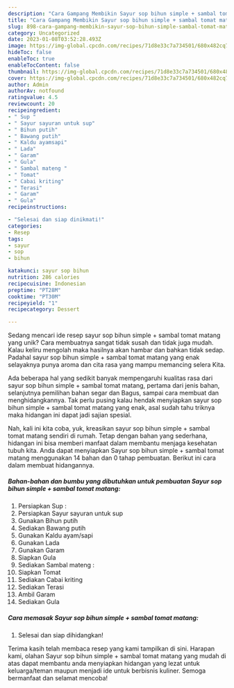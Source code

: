 ```yaml
---
description: "Cara Gampang Membikin Sayur sop bihun simple + sambal tomat matang yang Enak"
title: "Cara Gampang Membikin Sayur sop bihun simple + sambal tomat matang yang Enak"
slug: 898-cara-gampang-membikin-sayur-sop-bihun-simple-sambal-tomat-matang-yang-enak
category: Uncategorized
date: 2023-01-08T03:52:28.493Z
image: https://img-global.cpcdn.com/recipes/71d8e33c7a734501/680x482cq70/sayur-sop-bihun-simple-sambal-tomat-matang-foto-resep-utama.jpg
hideToc: false
enableToc: true
enableTocContent: false
thumbnail: https://img-global.cpcdn.com/recipes/71d8e33c7a734501/680x482cq70/sayur-sop-bihun-simple-sambal-tomat-matang-foto-resep-utama.jpg
cover: https://img-global.cpcdn.com/recipes/71d8e33c7a734501/680x482cq70/sayur-sop-bihun-simple-sambal-tomat-matang-foto-resep-utama.jpg
author: Admin
authorAv: notfound
ratingvalue: 4.5
reviewcount: 20
recipeingredient:
- " Sup "
- " Sayur sayuran untuk sup"
- " Bihun putih"
- " Bawang putih"
- " Kaldu ayamsapi"
- " Lada"
- " Garam"
- " Gula"
- " Sambal mateng "
- " Tomat"
- " Cabai kriting"
- " Terasi"
- " Garam"
- " Gula"
recipeinstructions:

- "Selesai dan siap dinikmati!"
categories:
- Resep
tags:
- sayur
- sop
- bihun

katakunci: sayur sop bihun 
nutrition: 286 calories
recipecuisine: Indonesian
preptime: "PT28M"
cooktime: "PT30M"
recipeyield: "1"
recipecategory: Dessert

---
```





Sedang mencari ide resep sayur sop bihun simple + sambal tomat matang yang unik? Cara membuatnya sangat tidak susah dan tidak juga mudah. Kalau keliru mengolah maka hasilnya akan hambar dan bahkan tidak sedap. Padahal sayur sop bihun simple + sambal tomat matang yang enak selayaknya punya aroma dan cita rasa yang mampu memancing selera Kita.





Ada beberapa hal yang sedikit banyak mempengaruhi kualitas rasa dari sayur sop bihun simple + sambal tomat matang, pertama dari jenis bahan, selanjutnya pemilihan bahan segar dan Bagus, sampai cara membuat dan menghidangkannya. Tak perlu pusing kalau hendak menyiapkan sayur sop bihun simple + sambal tomat matang yang enak,      asal sudah tahu triknya maka hidangan ini dapat jadi sajian spesial.





















Nah, kali ini kita coba, yuk, kreasikan sayur sop bihun simple + sambal tomat matang sendiri di rumah. Tetap dengan bahan yang sederhana, hidangan ini bisa memberi manfaat dalam membantu menjaga kesehatan tubuh kita. Anda dapat menyiapkan Sayur sop bihun simple + sambal tomat matang menggunakan 14 bahan dan 0 tahap pembuatan. Berikut ini cara dalam membuat hidangannya.

<!--inarticleads1-->

##### Bahan-bahan dan bumbu yang dibutuhkan untuk pembuatan Sayur sop bihun simple + sambal tomat matang:

1. Persiapkan  Sup :
1. Persiapkan  Sayur sayuran untuk sup
1. Gunakan  Bihun putih
1. Sediakan  Bawang putih
1. Gunakan  Kaldu ayam/sapi
1. Gunakan  Lada
1. Gunakan  Garam
1. Siapkan  Gula
1. Sediakan  Sambal mateng :
1. Siapkan  Tomat
1. Sediakan  Cabai kriting
1. Sediakan  Terasi
1. Ambil  Garam
1. Sediakan  Gula




<!--inarticleads2-->

##### Cara memasak Sayur sop bihun simple + sambal tomat matang:


1. Selesai dan siap dihidangkan!



Terima kasih telah membaca resep yang kami tampilkan di sini. Harapan kami, olahan Sayur sop bihun simple + sambal tomat matang yang mudah di atas dapat membantu anda menyiapkan hidangan yang lezat untuk keluarga/teman maupun menjadi ide untuk berbisnis kuliner. Semoga bermanfaat dan selamat mencoba!
